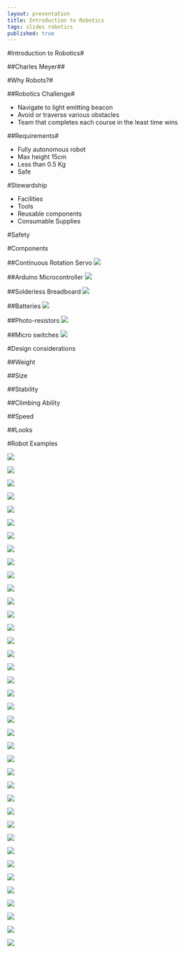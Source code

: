 ```yaml
---
layout: presentation
title: Introduction to Robotics
tags: slides robotics
published: true
---
```


<section>

#Introduction to Robotics#

##Charles Meyer##
</section>
<section>

#Why Robots?#

</section>
<section>

##Robotics Challenge#

* Navigate to light emitting beacon
* Avoid or traverse various obstacles
* Team that completes each course in the least time wins

</section>
<section>

##Requirements#

* Fully autonomous robot
* Max height 15cm
* Less than 0.5 Kg
* Safe

</section>
<section>

#Stewardship

* Facilities
* Tools
* Reusable components
* Consumable Supplies

</section>
<section>

#Safety

</section>
<section>

#Components

</section>
<section>

##Continuous Rotation Servo
![](HX5010.jpg)

</section>
<section>

##Arduino Microcontroller
![](25086.jpg)

</section>
<section>

##Solderless Breadboard
![](BB-32620.JPG)

</section>
<section>

##Batteries
![](BC4AAW_sml.jpg)

</section>
<section>

##Photo-resistors
![](PDV-P8103_sml.jpg)

</section>
<section>

##Micro switches
![](ZMA00A150L04PC_sml.jpg)

</section>
<section>

#Design considerations

</section>
<section>

##Weight

</section>
<section>

##Size

</section>
<section>

##Stability

</section>
<section>

##Climbing Ability

</section>
<section>

##Speed

</section>
<section>

##Looks 

</section>
<section>

#Robot Examples

</section>
<section>

![](MG_1175_thumb_1.jpg)

</section>
<section>

![](webcam_assembly2.jpg)

</section>
<section>

![](NewSensorBot.gif)

</section>
<section>

![](Robot_06.jpg)

</section>
<section>

![](F6FTB0RHPG4OIT0.MEDIUM.jpg)

</section>
<section>

![](2786011389_9e87cb7752.jpg)

</section>
<section>

![](budget-robotics-scooterbot.jpg)

</section>
<section>

![](F7QEJRFHWE9VQ6A.MEDIUM.jpg)

</section>
<section>

![](FUCD4I1HUTNMPG7.MEDIUM.jpg)

</section>
<section>

![](F6STHBOHQI6ZSF9.LARGE.jpg)

</section>
<section>

![](robotshop-robot-rover-development-platform-arduino-rubber-tracks-2.jpg)

</section>
<section>

![](FO5NZSNH1KHA8CR.MEDIUM.jpg)

</section>
<section>

![](budget-robotics-tankbot-servo.jpg)

</section>
<section>

![](2Wheel.png)

</section>
<section>

![](F47OFVEHO235SL3.MEDIUM.jpg)

</section>
<section>

![](FWDMINTHO7XFLCE.MEDIUM.jpg)

</section>
<section>

![](diy-servo-robot.jpg)

</section>
<section>

![](Image68.jpg)

</section>
<section>

![](maxresdefault.jpg)

</section>
<section>

![](CAD1.jpg)

</section>
<section>

![](82062_Revolver_Black_wheels_on_rubber_tires.jpg)

</section>
<section>

![](dscn3061.jpg)

</section>
<section>

![](RobotServoWheel.jpg)

</section>
<section>

![](images.jpg)

</section>
<section>

![](687474703a2f2f692e696d6775722e636f6d2f58734f50552e6a7067.jpg)

</section>
<section>

![](pict0407ej6.jpg)

</section>
<section>

![](sbs_8.JPG)

</section>
<section>

![](solarbotics-servo-wheel-large.jpg)

</section>
<section>

![](0027.PNG)

</section>
<section>

![](F9DECI1FN82X0YK.MEDIUM.jpg)

</section>
<section>

![](woodwheel.jpg)

</section>
<section>

![](DSC04915.JPG)

</section>
<section>

![](Clean_room_ball_transfer_unit_ball_caster.jpg)

</section>
<section>

![](Adding_the_Front_Caster-364.gif)

</section>
<section>

![](dscn3065.jpg)

</section>
<section>

![](FH9I2KLHTNO6VYY.MEDIUM.jpg)

</section>
<section>

![](original_524422_bgfgrkg_rhhmni2gkmxtsrcfa.jpg)

</section>
<section>

![](under.jpg)

</section>
